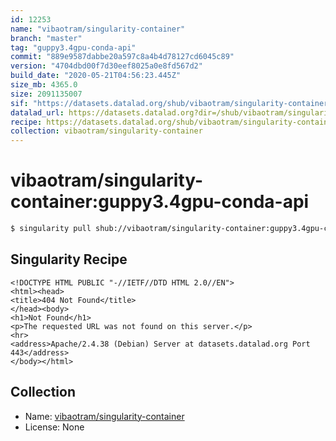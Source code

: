 ```yaml
---
id: 12253
name: "vibaotram/singularity-container"
branch: "master"
tag: "guppy3.4gpu-conda-api"
commit: "889e9587dabbe20a597c8a4b4d78127cd6045c89"
version: "4704dbd00f7d30eef8025a0e8fd567d2"
build_date: "2020-05-21T04:56:23.445Z"
size_mb: 4365.0
size: 2091135007
sif: "https://datasets.datalad.org/shub/vibaotram/singularity-container/guppy3.4gpu-conda-api/2020-05-21-889e9587-4704dbd0/4704dbd00f7d30eef8025a0e8fd567d2.sif"
datalad_url: https://datasets.datalad.org?dir=/shub/vibaotram/singularity-container/guppy3.4gpu-conda-api/2020-05-21-889e9587-4704dbd0/
recipe: https://datasets.datalad.org/shub/vibaotram/singularity-container/guppy3.4gpu-conda-api/2020-05-21-889e9587-4704dbd0/Singularity
collection: vibaotram/singularity-container
---
```


# vibaotram/singularity-container:guppy3.4gpu-conda-api

```bash
$ singularity pull shub://vibaotram/singularity-container:guppy3.4gpu-conda-api
```

## Singularity Recipe

```singularity
<!DOCTYPE HTML PUBLIC "-//IETF//DTD HTML 2.0//EN">
<html><head>
<title>404 Not Found</title>
</head><body>
<h1>Not Found</h1>
<p>The requested URL was not found on this server.</p>
<hr>
<address>Apache/2.4.38 (Debian) Server at datasets.datalad.org Port 443</address>
</body></html>
```

## Collection

 - Name: [vibaotram/singularity-container](https://github.com/vibaotram/singularity-container)
 - License: None

